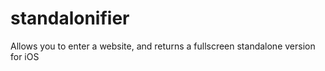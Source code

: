 # standalonifier
Allows you to enter a website, and returns a fullscreen standalone version for iOS
